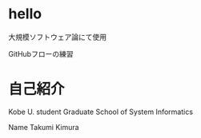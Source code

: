 # hello
大規模ソフトウェア論にて使用

GitHubフローの練習

# 自己紹介
Kobe U. student 
Graduate School of System Informatics

Name Takumi Kimura


